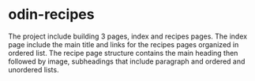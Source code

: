 # odin-recipes
The project include building 3 pages, index and recipes pages.
The index page include the main title and links for the recipes pages organized in ordered list.
The recipe page structure contains the main heading then followed by image, subheadings that include paragraph and ordered and unordered lists.